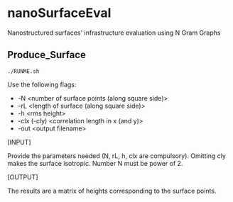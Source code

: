 # nanoSurfaceEval
Nanostructured surfaces' infrastructure evaluation using N Gram Graphs

## Produce_Surface

```
./RUNME.sh
```

Use the following flags:

* -N \<number of surface points (along square side)>
* -rL \<length of surface (along square side)>
* -h \<rms height>
* -clx (-cly)  \<correlation length in x (and y)>
* -out \<output filename>

[INPUT]

Provide the parameters needed (N, rL, h, clx are compulsory).
Omitting cly makes the surface isotropic.
Number N must be power of 2.

[OUTPUT]

The results are a matrix of heights corresponding to the surface points.
